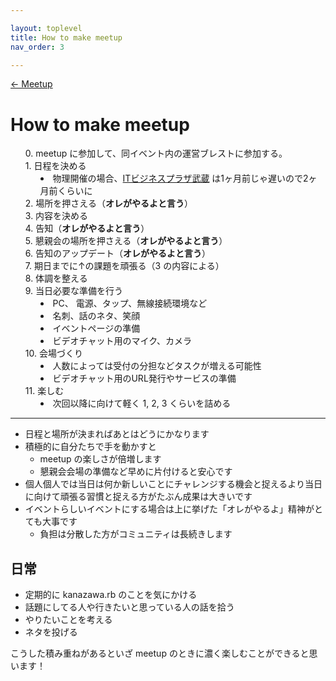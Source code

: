 ```yaml
---

layout: toplevel
title: How to make meetup
nav_order: 3

---
```


[← Meetup](./)

How to make meetup
==================

<style type="text/css">
  ul.workflow li {
    list-style: none;
  }
  ul.workflow li ul {
    list-style-type: disc;
    margin-bottom:   0;
  }
  ul.workflow li ul li {
    list-style: inside;
  }
</style>
<ul class="workflow">
  <li>0. meetup に参加して、同イベント内の運営ブレストに参加する。</li>
  <li>1. 日程を決める
    <ul>
      <li>物理開催の場合、<a href="https://www.bp-musashi.jp/">ITビジネスプラザ武蔵</a> は1ヶ月前じゃ遅いので2ヶ月前くらいに</li>
    </ul>
  </li>
  <li>2. 場所を押さえる（<strong>オレがやるよと言う</strong>）</li>
  <li>3. 内容を決める</li>
  <li>4. 告知（<strong>オレがやるよと言う</strong>）</li>
  <li>5. 懇親会の場所を押さえる（<strong>オレがやるよと言う</strong>）</li>
  <li>6. 告知のアップデート（<strong>オレがやるよと言う</strong>）</li>
  <li>7. 期日までに↑の課題を頑張る（3 の内容による）</li>
  <li>8. 体調を整える</li>
  <li>9. 当日必要な準備を行う
    <ul>
      <li>PC、 電源、タップ、無線接続環境など</li>
      <li>名刺、話のネタ、笑顔</li>
      <li>イベントページの準備</li>
      <li>ビデオチャット用のマイク、カメラ</li>
    </ul>
  </li>
  <li>10. 会場づくり
    <ul>
      <li>人数によっては受付の分担などタスクが増える可能性</li>
      <li>ビデオチャット用のURL発行やサービスの準備</li>
    </ul>
  </li>
  <li>11. 楽しむ
    <ul>
      <li>次回以降に向けて軽く 1, 2, 3 くらいを詰める</li>
    </ul>
  </li>
</ul>

----

* 日程と場所が決まればあとはどうにかなります
* 積極的に自分たちで手を動かすと
   * meetup の楽しさが倍増します
   * 懇親会会場の準備など早めに片付けると安心です
* 個人個人では当日は何か新しいことにチャレンジする機会と捉えるより当日に向けて頑張る習慣と捉える方がたぶん成果は大きいです
* イベントらしいイベントにする場合は上に挙げた「オレがやるよ」精神がとても大事です
   * 負担は分散した方がコミュニティは長続きします

日常
----

* 定期的に kanazawa.rb のことを気にかける
* 話題にしてる人や行きたいと思っている人の話を拾う
* やりたいことを考える
* ネタを投げる

こうした積み重ねがあるといざ meetup のときに濃く楽しむことができると思います！
